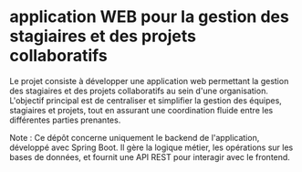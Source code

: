 # application WEB pour la gestion des stagiaires et des projets collaboratifs
Le projet consiste à développer une application web permettant la gestion des stagiaires et des projets collaboratifs au sein d'une organisation. L'objectif principal est de centraliser et simplifier la gestion des équipes, stagiaires et projets, tout en assurant une coordination fluide entre les différentes parties prenantes.

Note : Ce dépôt concerne uniquement le backend de l'application, développé avec Spring Boot. Il gère la logique métier, les opérations sur les bases de données, et fournit une API REST pour interagir avec le frontend.
